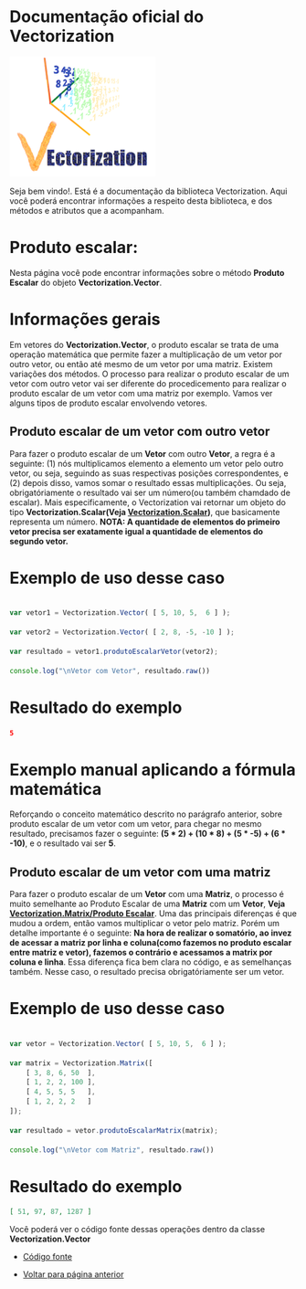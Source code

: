 # Documentação oficial do Vectorization
![Logo do projeto](https://github.com/WilliamJardim/Vectorization/blob/main/imagens/logo256x256.png)

Seja bem vindo!. Está é a documentação da biblioteca Vectorization.
Aqui você poderá encontrar informações a respeito desta biblioteca, e dos métodos e atributos que a acompanham.

# Produto escalar:
Nesta página você pode encontrar informações sobre o método **Produto Escalar** do objeto **Vectorization.Vector**.

# Informações gerais
Em vetores do **Vectorization.Vector**, o produto escalar se trata de uma operação matemática que permite fazer a multiplicação de um vetor por outro vetor, ou então até mesmo de um vetor por uma matriz. Existem variações dos métodos. O processo para realizar o produto escalar de um vetor com outro vetor vai ser diferente do procedicemento para realizar o produto escalar de um vetor com uma matriz por exemplo. Vamos ver alguns tipos de produto escalar envolvendo vetores.

## Produto escalar de um vetor com outro vetor
Para fazer o produto escalar de um **Vetor** com outro **Vetor**, a regra é a seguinte: (1) nós multiplicamos elemento a elemento um vetor pelo outro vetor, ou seja, seguindo as suas respectivas posições correspondentes, e (2) depois disso, vamos somar o resultado essas multiplicações. Ou seja, obrigatóriamente o resultado vai ser um número(ou também chamdado de escalar). Mais especificamente, o Vectorization vai retornar um objeto do tipo **Vectorization.Scalar(Veja [Vectorization.Scalar](../../../Scalar/page.md))**, que basicamente representa um número. **NOTA: A quantidade de elementos do primeiro vetor precisa ser exatamente igual a quantidade de elementos do segundo vetor.**

# Exemplo de uso desse caso
```javascript

var vetor1 = Vectorization.Vector( [ 5, 10, 5,  6 ] );

var vetor2 = Vectorization.Vector( [ 2, 8, -5, -10 ] );

var resultado = vetor1.produtoEscalarVetor(vetor2);

console.log("\nVetor com Vetor", resultado.raw())
```

# Resultado do exemplo
```json
5
```

# Exemplo manual aplicando a fórmula matemática
Reforçando o conceito matemático descrito no parágrafo anterior, sobre produto escalar de um vetor com um vetor, para chegar no mesmo resultado, precisamos fazer o seguinte: **(5 * 2) + (10 * 8) + (5 * -5) + (6 * -10)**, e o resultado vai ser **5**.

## Produto escalar de um vetor com uma matriz
Para fazer o produto escalar de um **Vetor** com uma **Matriz**, o processo é muito semelhante ao Produto Escalar de uma **Matriz** com um **Vetor**, **Veja [Vectorization.Matrix/Produto Escalar](../../../Matrix/Metodos/ProdutoEscalar/page.md)**. Uma das principais diferenças é que mudou a ordem, então vamos multiplicar o vetor pelo matriz. Porém um detalhe importante é o seguinte: **Na hora de realizar o somatório, ao invez de acessar a matriz por linha e coluna(como fazemos no produto escalar entre matriz e vetor), fazemos o contrário e acessamos a  matrix por coluna e linha**. Essa diferença fica bem clara no código, e as semelhanças também. Nesse caso, o resultado precisa obrigatóriamente ser um vetor.

# Exemplo de uso desse caso
```javascript

var vetor = Vectorization.Vector( [ 5, 10, 5,  6 ] );

var matrix = Vectorization.Matrix([
    [ 3, 8, 6, 50  ],
    [ 1, 2, 2, 100 ],
    [ 4, 5, 5, 5   ],
    [ 1, 2, 2, 2   ]
]);

var resultado = vetor.produtoEscalarMatrix(matrix);

console.log("\nVetor com Matriz", resultado.raw())
```

# Resultado do exemplo
```json
[ 51, 97, 87, 1287 ]
```

Você poderá ver o código fonte dessas operações dentro da classe **Vectorization.Vector**
* [Código fonte](https://github.com/WilliamJardim/Vectorization/blob/main/src/Vector.js)

* [Voltar para página anterior](../page.md)